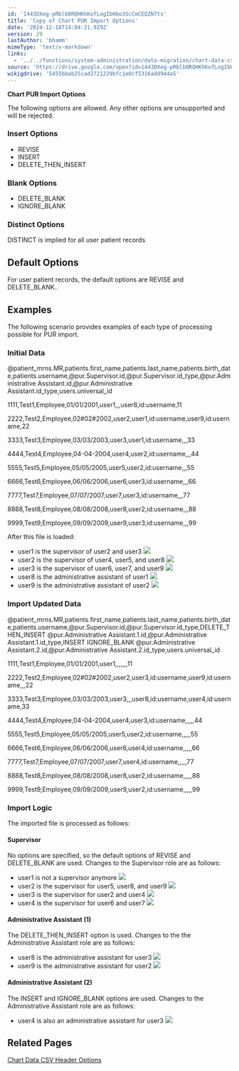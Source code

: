 ```yaml
---
id: '1443DXeg-pRblb0RQHKhKofLogIbHbo3ScCmCEQZN7ts'
title: 'Copy of Chart PUR Import Options'
date: '2024-12-18T14:04:31.929Z'
version: 29
lastAuthor: 'bhamm'
mimeType: 'text/x-markdown'
links:
  - '../../functions/system-administration/data-migration/chart-data-csv-header-options.md'
source: 'https://drive.google.com/open?id=1443DXeg-pRblb0RQHKhKofLogIbHbo3ScCmCEQZN7ts'
wikigdrive: '5455bbab25cad2721229bfc1e0cf5316add944a5'
---
```

**Chart PUR Import Options**

The following options are allowed. Any other options are unsupported and will be rejected.

### Insert Options

* REVISE
* INSERT
* DELETE_THEN_INSERT

### Blank Options

* DELETE_BLANK
* IGNORE_BLANK

### Distinct Options

DISTINCT is implied for all user patient records

## Default Options

For user patient records, the default options are REVISE and DELETE_BLANK..

## Examples

The following scenario provides examples of each type of processing possible for PUR import.

### Initial Data

@patient_mrns.MR,patients.first_name,patients.last_name,patients.birth_date,patients.username,@pur.Supervisor.id,@pur.Supervisor.id_type,@pur.Administrative Assistant.id,@pur.Administrative Assistant.id_type,users.universal_id

1111,Test1,Employee,01/01/2001,user1,,,user8,id:username,11

2222,Test2,Employee,02#02#2002,user2,user1,id:username,user9,id:username,22

3333,Test3,Employee,03/03/2003,user3,user1,id:username,,,33

4444,Test4,Employee,04-04-2004,user4,user2,id:username,,,44

5555,Test5,Employee,05/05/2005,user5,user2,id:username,,,55

6666,Test6,Employee,06/06/2006,user6,user3,id:username,,,66

7777,Test7,Employee,07/07/2007,user7,user3,id:username,,,77

8888,Test8,Employee,08/08/2008,user8,user2,id:username,,,88

9999,Test9,Employee,09/09/2009,user9,user3,id:username,,,99

After this file is loaded:

* user1 is the supervisor of user2 and user3 
    ![](../copy-of-chart-pur-import-options.assets/3171c8e3ee59304f67f6e60829e359df.png)
* user2 is the supervisor of user4, user5, and user8 
    ![](../copy-of-chart-pur-import-options.assets/6ae80f3bfdf8f898f1c2427784b1a093.png)
* user3 is the supervisor of user6, user7, and user9 
    ![](../copy-of-chart-pur-import-options.assets/a49e45814858557f3a79bdc91302175d.png)
* user8 is the administrative assistant of user1 
    ![](../copy-of-chart-pur-import-options.assets/09809a31ce8f0500ecb02a1a6c1283d3.png)
* user9 is the administrative assistant of user2 
    ![](../copy-of-chart-pur-import-options.assets/5398c38fd1685657853f78a41c301520.png)

### Import Updated Data

@patient_mrns.MR,patients.first_name,patients.last_name,patients.birth_date,patients.username,@pur.Supervisor.id,@pur.Supervisor.id_type,DELETE_THEN_INSERT @pur.Administrative Assistant.1.id,@pur.Administrative Assistant.1.id_type,INSERT IGNORE_BLANK @pur.Administrative Assistant.2.id,@pur.Administrative Assistant.2.id_type,users.universal_id

1111,Test1,Employee,01/01/2001,user1,,,,,,,11

2222,Test2,Employee,02#02#2002,user2,user3,id:username,user9,id:username,,,22

3333,Test3,Employee,03/03/2003,user3,,,user8,id:username,user4,id:username,33

4444,Test4,Employee,04-04-2004,user4,user3,id:username,,,,,44

5555,Test5,Employee,05/05/2005,user5,user2,id:username,,,,,55

6666,Test6,Employee,06/06/2006,user6,user4,id:username,,,,,66

7777,Test7,Employee,07/07/2007,user7,user4,id:username,,,,,77

8888,Test8,Employee,08/08/2008,user8,user2,id:username,,,,,88

9999,Test9,Employee,09/09/2009,user9,user2,id:username,,,,,99

### Import Logic

The imported file is processed as follows:

#### Supervisor

No options are specified, so the default options of REVISE and DELETE_BLANK are used. Changes to the Supervisor role are as follows:

* user1 is not a supervisor anymore 
    ![](../copy-of-chart-pur-import-options.assets/6989e90e60202162e8aa026477d17342.png)
* user2 is the supervisor for user5, user8, and user9 
    ![](../copy-of-chart-pur-import-options.assets/add60e64ec554dc53b46da036a5f1c74.png)
* user3 is the supervisor for user2 and user4 
    ![](../copy-of-chart-pur-import-options.assets/475dd523b3e202bee3df41e59107a10e.png)
* user4 is the supervisor for user6 and user7 
    ![](../copy-of-chart-pur-import-options.assets/3d4b256b35e3b53c8ef0dc441f454628.png)

#### Administrative Assistant (1)

The DELETE_THEN_INSERT option is used. Changes to the the Administrative Assistant role are as follows:

* user8 is the administrative assistant for user3 
    ![](../copy-of-chart-pur-import-options.assets/ee8c950d8467cef921b10800df9d76da.png)
* user9 is the administrative assistant for user2 
    ![](../copy-of-chart-pur-import-options.assets/344fbdc63dcd779463a55bc14edfeedc.png)

#### Administrative Assistant (2)

The INSERT and IGNORE_BLANK options are used. Changes to the Administrative Assistant role are as follows:

* user4 is also an administrative assistant for user3 
    ![](../copy-of-chart-pur-import-options.assets/76a89d073e58371717549e913ef8864a.png)

## Related Pages

[Chart Data CSV Header Options](../../functions/system-administration/data-migration/chart-data-csv-header-options.md)
